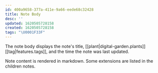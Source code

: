```yaml
---
id: 400a9658-377a-411e-9a66-eede68c32428
title: Note Body
desc: ''
updated: 1620505728158
created: 1620505728158
tags: "\U0001F33F"
---
```

The note body displays the note's title, [[plant|digital-garden.plants]] [[tag|features.tags]], and the time the note was last updated.

Note content is rendered in markdown. Some extensions are listed in the children notes.

